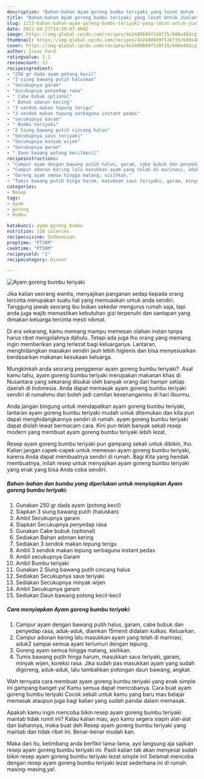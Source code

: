 ```yaml
---
description: "Bahan-bahan Ayam goreng bumbu teriyaki yang lezat Untuk Jualan"
title: "Bahan-bahan Ayam goreng bumbu teriyaki yang lezat Untuk Jualan"
slug: 1172-bahan-bahan-ayam-goreng-bumbu-teriyaki-yang-lezat-untuk-jualan
date: 2021-04-27T14:59:07.400Z
image: https://img-global.cpcdn.com/recipes/4e2480689f538f35/680x482cq70/ayam-goreng-bumbu-teriyaki-foto-resep-utama.jpg
thumbnail: https://img-global.cpcdn.com/recipes/4e2480689f538f35/680x482cq70/ayam-goreng-bumbu-teriyaki-foto-resep-utama.jpg
cover: https://img-global.cpcdn.com/recipes/4e2480689f538f35/680x482cq70/ayam-goreng-bumbu-teriyaki-foto-resep-utama.jpg
author: Isaac Ford
ratingvalue: 3.1
reviewcount: 13
recipeingredient:
- "250 gr dada ayam potong kecil"
- "3 siung bawang putih haluskan"
- "Secukupnya garam"
- "Secukupnya penyedap rasa"
- " Cabe bubuk optional"
- " Bahan adonan kering"
- "3 sendok makan tepung terigu"
- "3 sendok makan tepung serbaguna instant pedas"
- "secukupnya Garam"
- " Bumbu teriyaki"
- "2 Siung bawang putih cincang halus"
- "Secukupnya saus teriyaki"
- "Secukupnya minyak wijen"
- "Secukupnya garam"
- " Daun bawang potong kecilkecil"
recipeinstructions:
- "Campur ayam dengan bawang putih halus, garam, cabe bubuk dan penyedap rasa, aduk-aduk, diamkan 15menit didalam kulkas. Keluarkan."
- "Campur adonan kering lalu masukkan ayam yang telah di marinasi, aduk2 sampai semua ayam terlumuri dengan tepung."
- "Goreng ayam semua hingga matang, sisihkan."
- "Tumis bawang putih hinga harum, masukkan saus teriyaki, garam, minyak wijen, koreksi rasa. Jika sudah pas masukkan ayam yang sudah digoreng, aduk-aduk, lalu tambahkan potongan daun bawang, angkat."
categories:
- Resep
tags:
- ayam
- goreng
- bumbu

katakunci: ayam goreng bumbu 
nutrition: 120 calories
recipecuisine: Indonesian
preptime: "PT36M"
cooktime: "PT50M"
recipeyield: "2"
recipecategory: Dinner

---
```



![Ayam goreng bumbu teriyaki](https://img-global.cpcdn.com/recipes/4e2480689f538f35/680x482cq70/ayam-goreng-bumbu-teriyaki-foto-resep-utama.jpg)

Jika kalian seorang wanita, menyajikan panganan sedap kepada orang tercinta merupakan suatu hal yang memuaskan untuk anda sendiri. Tanggung jawab seorang ibu bukan sekedar mengurus rumah saja, tapi anda juga wajib memastikan kebutuhan gizi terpenuhi dan santapan yang dimakan keluarga tercinta mesti nikmat.

Di era  sekarang, kamu memang mampu memesan olahan instan tanpa harus ribet mengolahnya dahulu. Tetapi ada juga lho orang yang memang ingin memberikan yang terlezat bagi keluarganya. Lantaran, menghidangkan masakan sendiri jauh lebih higienis dan bisa menyesuaikan berdasarkan makanan kesukaan keluarga. 



Mungkinkah anda seorang penggemar ayam goreng bumbu teriyaki?. Asal kamu tahu, ayam goreng bumbu teriyaki merupakan makanan khas di Nusantara yang sekarang disukai oleh banyak orang dari hampir setiap daerah di Indonesia. Anda dapat memasak ayam goreng bumbu teriyaki sendiri di rumahmu dan boleh jadi camilan kesenanganmu di hari liburmu.

Anda jangan bingung untuk mendapatkan ayam goreng bumbu teriyaki, lantaran ayam goreng bumbu teriyaki mudah untuk ditemukan dan kita pun dapat menghidangkannya sendiri di rumah. ayam goreng bumbu teriyaki dapat diolah lewat bermacam cara. Kini pun telah banyak sekali resep modern yang membuat ayam goreng bumbu teriyaki lebih lezat.

Resep ayam goreng bumbu teriyaki pun gampang sekali untuk dibikin, lho. Kalian jangan capek-capek untuk memesan ayam goreng bumbu teriyaki, karena Anda dapat membuatnya sendiri di rumah. Bagi Kita yang hendak membuatnya, inilah resep untuk menyajikan ayam goreng bumbu teriyaki yang enak yang bisa Anda coba sendiri.

<!--inarticleads1-->

##### Bahan-bahan dan bumbu yang diperlukan untuk menyiapkan Ayam goreng bumbu teriyaki:

1. Gunakan 250 gr dada ayam (potong kecil)
1. Siapkan 3 siung bawang putih (haluskan)
1. Ambil Secukupnya garam
1. Siapkan Secukupnya penyedap rasa
1. Gunakan  Cabe bubuk (optional)
1. Sediakan  Bahan adonan kering
1. Sediakan 3 sendok makan tepung terigu
1. Ambil 3 sendok makan tepung serbaguna instant pedas
1. Ambil secukupnya Garam
1. Ambil  Bumbu teriyaki
1. Gunakan 2 Siung bawang putih cincang halus
1. Sediakan Secukupnya saus teriyaki
1. Sediakan Secukupnya minyak wijen
1. Ambil Secukupnya garam
1. Sediakan  Daun bawang potong kecil-kecil




<!--inarticleads2-->

##### Cara menyiapkan Ayam goreng bumbu teriyaki:

1. Campur ayam dengan bawang putih halus, garam, cabe bubuk dan penyedap rasa, aduk-aduk, diamkan 15menit didalam kulkas. Keluarkan.
1. Campur adonan kering lalu masukkan ayam yang telah di marinasi, aduk2 sampai semua ayam terlumuri dengan tepung.
1. Goreng ayam semua hingga matang, sisihkan.
1. Tumis bawang putih hinga harum, masukkan saus teriyaki, garam, minyak wijen, koreksi rasa. Jika sudah pas masukkan ayam yang sudah digoreng, aduk-aduk, lalu tambahkan potongan daun bawang, angkat.




Wah ternyata cara membuat ayam goreng bumbu teriyaki yang enak simple ini gampang banget ya! Kamu semua dapat mencobanya. Cara buat ayam goreng bumbu teriyaki Cocok sekali untuk kamu yang baru mau belajar memasak ataupun juga bagi kalian yang sudah pandai dalam memasak.

Apakah kamu ingin mencoba bikin resep ayam goreng bumbu teriyaki mantab tidak rumit ini? Kalau kalian mau, ayo kamu segera siapin alat-alat dan bahannya, maka buat deh Resep ayam goreng bumbu teriyaki yang mantab dan tidak ribet ini. Benar-benar mudah kan. 

Maka dari itu, ketimbang anda berfikir lama-lama, ayo langsung aja sajikan resep ayam goreng bumbu teriyaki ini. Pasti kalian tak akan menyesal sudah bikin resep ayam goreng bumbu teriyaki lezat simple ini! Selamat mencoba dengan resep ayam goreng bumbu teriyaki lezat sederhana ini di rumah masing-masing,ya!.

